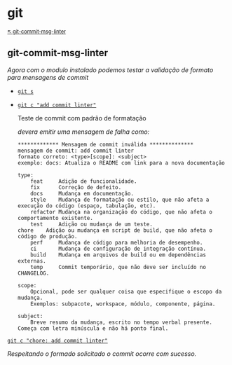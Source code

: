 # git

<sub>[:arrow_upper_left: git-commit-msg-linter](readme.md)  <sub>

## git-commit-msg-linter
*Agora com o modulo instalado podemos testar a validação de formato para mensagens de commit*

- [`git s`](../../../versionamento/git/apelidos.md/)

- [`git c "add commit linter"`](../../../versionamento/git/apelidos.md/)

    Teste de commit com padrão de formatação
    
    *devera emitir uma mensagem de falha como:*
    ```
    ************* Mensagem de commit inválida **************
    mensagem de commit: add commit linter
    formato correto: <type>[scope]: <subject>
    exemplo: docs: Atualiza o README com link para a nova documentação

    type:
        feat     Adição de funcionalidade.
        fix      Correção de defeito.
        docs     Mudança em documentação.
        style    Mudança de formatação ou estilo, que não afeta a execução do código (espaço, tabulação, etc).
        refactor Mudança na organização do código, que não afeta o comportamento existente.
        test     Adição ou mudança de um teste.
    chore    Adição ou mudança em script de build, que não afeta o código de produção.
        perf     Mudança de código para melhoria de desempenho.
        ci       Mudança de configuração de integração contínua.
        build    Mudança em arquivos de build ou em dependências externas.
        temp     Commit temporário, que não deve ser incluído no CHANGELOG.

    scope:
        Opcional, pode ser qualquer coisa que especifique o escopo da mudança.
        Exemplos: subpacote, workspace, módulo, componente, página.

    subject:
        Breve resumo da mudança, escrito no tempo verbal presente. Começa com letra minúscula e não há ponto final.
    ```

[`git c "chore: add commit linter"`](../../../versionamento/git/apelidos.md/)

*Respeitando o formado solicitado o commit ocorre com sucesso.*